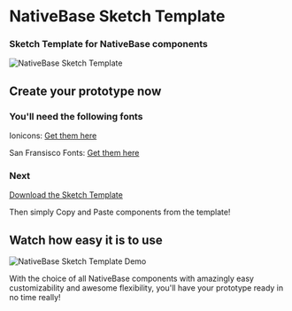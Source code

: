# NativeBase Sketch Template

### Sketch Template for NativeBase components

![NativeBase Sketch Template](https://github.com/GeekyAnts/NativeBase-Sketch-Template/raw/master/images/example-img.png "NativeBase Sketch Template")

## Create your prototype now

### You'll need the following fonts

Ionicons: [Get them here](http://ionicons.com/)

San Fransisco Fonts: [Get them here](https://developer.apple.com/fonts/)

### Next

[Download the Sketch Template](https://github.com/GeekyAnts/NativeBase-Sketch-Template/blob/master/nativebase-v1-2-0.sketch?raw=true)

Then simply Copy and Paste components from the template!

## Watch how easy it is to use
![NativeBase Sketch Template Demo](https://nativebase.io/assets/img/1.gif "NativeBase Sketch Template Demo")

With the choice of all NativeBase components with amazingly easy customizability and awesome flexibility, you'll have your prototype ready in no time really! 
